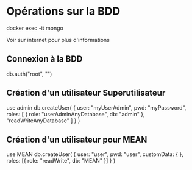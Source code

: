 # Opérations sur la BDD

docker exec -it <mongoContainer> mongo

Voir sur internet pour plus d'informations

## Connexion à la BDD
db.auth("root", "<MDP>")

## Création d'un utilisateur Superutilisateur
use admin
db.createUser(
  {
    user: "myUserAdmin",
    pwd: "myPassword",
    roles: [ { role: "userAdminAnyDatabase", db: "admin" }, "readWriteAnyDatabase" ]
  }
)

## Création d'un utilisateur pour MEAN
use MEAN
db.createUser(
  {
    user: "user",
    pwd: "user",
    customData: {  },
    roles: [{ role: "readWrite", db: "MEAN" }]
  }
)